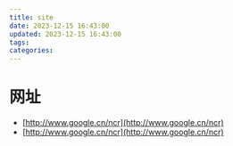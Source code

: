 ```yaml
---
title: site
date: 2023-12-15 16:43:00
updated: 2023-12-15 16:43:00
tags:
categories:
---
```


# 网址

- [http://www.google.cn/ncr](http://www.google.cn/ncr)
- [http://www.google.cn/ncr](http://www.google.cn/ncr)
